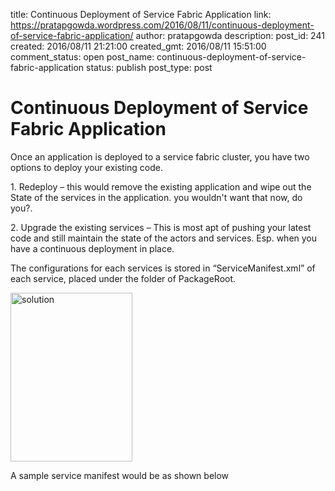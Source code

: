 title: Continuous Deployment of Service Fabric Application
link: https://pratapgowda.wordpress.com/2016/08/11/continuous-deployment-of-service-fabric-application/
author: pratapgowda
description: 
post_id: 241
created: 2016/08/11 21:21:00
created_gmt: 2016/08/11 15:51:00
comment_status: open
post_name: continuous-deployment-of-service-fabric-application
status: publish
post_type: post

# Continuous Deployment of Service Fabric Application

<p>Once an application is deployed to a service fabric cluster, you have two options to deploy your existing code. </p> <p>1. Redeploy – this would remove the existing application and wipe out the State of the services in the application. you wouldn't want that now, do you?.</p> <p>2. Upgrade the existing services – This is most apt of pushing your latest code and still maintain the state of the actors and services. Esp. when you have a continuous deployment in place.</p> <p>The configurations for each services is stored in “ServiceManifest.xml” of each service, placed under the folder of PackageRoot.</p> <p><a href="http://pratapgowda.files.wordpress.com/2016/08/solution.png"><img title="solution" style="background-image:none;padding-top:0;padding-left:0;display:inline;padding-right:0;border-width:0;" border="0" alt="solution" src="http://pratapgowda.files.wordpress.com/2016/08/solution_thumb.png" width="195" height="270"></a></p> <p>A sample service manifest would be as shown below</p> <div id="scid:C89E2BDB-ADD3-4f7a-9810-1B7EACF446C1:9f8fc3f9-8545-45e7-b7ab-808b832f6f70" class="wlWriterEditableSmartContent" style="float:none;margin:0;display:inline;padding:0;"><pre style="white-space:normal;">